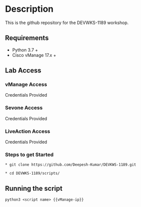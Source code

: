# Description

This is the github repository for the DEVWKS-1189 workshop.

## Requirements

* Python 3.7 +
* Cisco vManage 17.x +

## Lab Access

### vManage Access

Credentials Provided

### Sevone Access

Credentials Provided

### LiveAction Access

Credentials Provided

### Steps to get Started 

```
* git clone https://github.com/Deepesh-Kumar/DEVKWS-1189.git

* cd DEVWKS-1189/scripts/

```
## Running the script

```
python3 <script name> {{vManage-ip}}

